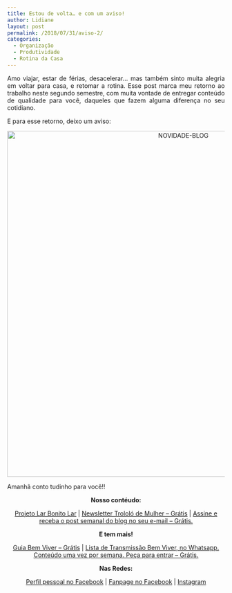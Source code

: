```yaml
---
title: Estou de volta… e com um aviso!
author: Lidiane
layout: post
permalink: /2018/07/31/aviso-2/
categories:
  - Organização
  - Produtividade
  - Rotina da Casa
---
```

<p align="justify">
  Amo viajar, estar de férias, desacelerar… mas também sinto muita alegria em voltar para casa, e retomar a rotina. Esse post marca meu retorno ao trabalho neste segundo semestre, com muita vontade de entregar conteúdo de qualidade para você, daqueles que fazem alguma diferença no seu cotidiano.
</p>

<p align="justify">
  E para esse retorno, deixo um aviso:
</p>

<p align="center">
  <img class="alignnone size-full wp-image-14656" src="https://www.trololodemulher.com.br/2018/07/NOVIDADE-BLOG.jpg" alt="NOVIDADE-BLOG" width="800" height="800" />
</p>

<p align="justify">
  Amanhã conto tudinho para você!!
</p>

<p align="center">
  <strong>Nosso contéudo:</strong>
</p>

<p align="center">
  <a href="http://www.trololodemulher.com.br/projeto-lar-bonito-lar/" target="_blank" rel="noopener noreferrer">Projeto Lar Bonito Lar</a> | <a href="http://www.trololodemulher.com.br/2018/02/28/newsletter/" target="_blank" rel="noopener noreferrer">Newsletter Trololó de Mulher – Grátis</a> | <a href="https://feedburner.google.com/fb/a/mailverify?uri=blogBichaFemea&loc=en_US" target="_blank" rel="noopener noreferrer">Assine e receba o post semanal do blog no seu e-mail – Grátis.</a>
</p>

<p align="center">
  <strong>E tem mais!</strong>
</p>

<p align="center">
  <a href="http://www.trololodemulher.com.br/2018/03/09/bem-viver/" target="_blank" rel="noopener noreferrer">Guia Bem Viver – Grátis</a> | <a href="https://api.whatsapp.com/send?1=pt_BR&phone=5581995307307" target="_blank" rel="noopener noreferrer">Lista de Transmissão Bem Viver, no Whatsapp. Conteúdo uma vez por semana. Peça para entrar – Grátis.</a>
</p>

<p align="center">
  <strong>Nas Redes:</strong>
</p>

<p align="center">
  <a href="https://www.facebook.com/lidiane.vasconcelos.94" target="_blank" rel="noopener noreferrer">Perfil pessoal no Facebook</a> | <a href="https://www.facebook.com/TrololoMulher/" target="_blank" rel="noopener noreferrer">Fanpage no Facebook</a> | <a href="https://www.instagram.com/trololodemulher/" target="_blank" rel="noopener noreferrer">Instagram</a>
</p>

<p align="justify">